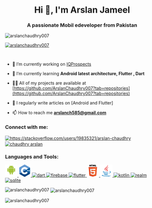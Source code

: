 <h1 align="center">Hi 👋, I'm Arslan Jameel</h1>
<h3 align="center">A passionate Mobil edeveloper from Pakistan</h3>

<p align="left"> <img src="https://komarev.com/ghpvc/?username=arslanchaudhry007&label=Profile%20views&color=0e75b6&style=flat" alt="arslanchaudhry007" /> </p>

<p align="left"> <a href="https://github.com/ryo-ma/github-profile-trophy"><img src="https://github-profile-trophy.vercel.app/?username=arslanchaudhry007" alt="arslanchaudhry007" /></a> </p>

<p align="left"> <a href="https://twitter.com/" target="blank"><img src="https://img.shields.io/twitter/follow/?logo=twitter&style=for-the-badge" alt="" /></a> </p>

- 🔭 I’m currently working on [IQProspects](https://play.google.com/store/apps/details?id=com.quest.iqmobile&hl=en)

- 🌱 I’m currently learning **Android latest architecture, Flutter , Dart**

- 👨‍💻 All of my projects are available at [https://github.com/ArslanChaudhry007?tab=repositories](https://github.com/ArslanChaudhry007?tab=repositories)

- 📝 I regularly write articles on [Android and Flutter]

- 📫 How to reach me **arslanch585@gmail.com**

<h3 align="left">Connect with me:</h3>
<p align="left">
<a href="https://stackoverflow.com/users/https://stackoverflow.com/users/19835321/arslan-chaudhry" target="blank"><img align="center" src="https://raw.githubusercontent.com/rahuldkjain/github-profile-readme-generator/master/src/images/icons/Social/stack-overflow.svg" alt="https://stackoverflow.com/users/19835321/arslan-chaudhry" height="30" width="40" /></a>
<a href="https://fb.com/chaudhry arslan" target="blank"><img align="center" src="https://raw.githubusercontent.com/rahuldkjain/github-profile-readme-generator/master/src/images/icons/Social/facebook.svg" alt="chaudhry arslan" height="30" width="40" /></a>
</p>

<h3 align="left">Languages and Tools:</h3>
<p align="left"> <a href="https://developer.android.com" target="_blank" rel="noreferrer"> <img src="https://raw.githubusercontent.com/devicons/devicon/master/icons/android/android-original-wordmark.svg" alt="android" width="40" height="40"/> </a> <a href="https://www.w3schools.com/cpp/" target="_blank" rel="noreferrer"> <img src="https://raw.githubusercontent.com/devicons/devicon/master/icons/cplusplus/cplusplus-original.svg" alt="cplusplus" width="40" height="40"/> </a> <a href="https://dart.dev" target="_blank" rel="noreferrer"> <img src="https://www.vectorlogo.zone/logos/dartlang/dartlang-icon.svg" alt="dart" width="40" height="40"/> </a> <a href="https://firebase.google.com/" target="_blank" rel="noreferrer"> <img src="https://www.vectorlogo.zone/logos/firebase/firebase-icon.svg" alt="firebase" width="40" height="40"/> </a> <a href="https://flutter.dev" target="_blank" rel="noreferrer"> <img src="https://www.vectorlogo.zone/logos/flutterio/flutterio-icon.svg" alt="flutter" width="40" height="40"/> </a> <a href="https://www.w3.org/html/" target="_blank" rel="noreferrer"> <img src="https://raw.githubusercontent.com/devicons/devicon/master/icons/html5/html5-original-wordmark.svg" alt="html5" width="40" height="40"/> </a> <a href="https://www.java.com" target="_blank" rel="noreferrer"> <img src="https://raw.githubusercontent.com/devicons/devicon/master/icons/java/java-original.svg" alt="java" width="40" height="40"/> </a> <a href="https://kotlinlang.org" target="_blank" rel="noreferrer"> <img src="https://www.vectorlogo.zone/logos/kotlinlang/kotlinlang-icon.svg" alt="kotlin" width="40" height="40"/> </a> <a href="https://realm.io/" target="_blank" rel="noreferrer"> <img src="https://raw.githubusercontent.com/bestofjs/bestofjs-webui/8665e8c267a0215f3159df28b33c365198101df5/public/logos/realm.svg" alt="realm" width="40" height="40"/> </a> <a href="https://www.sqlite.org/" target="_blank" rel="noreferrer"> <img src="https://www.vectorlogo.zone/logos/sqlite/sqlite-icon.svg" alt="sqlite" width="40" height="40"/> </a> </p>

<p><img align="left" src="https://github-readme-stats.vercel.app/api/top-langs?username=arslanchaudhry007&show_icons=true&locale=en&layout=compact" alt="arslanchaudhry007" /></p>

<p>&nbsp;<img align="center" src="https://github-readme-stats.vercel.app/api?username=arslanchaudhry007&show_icons=true&locale=en" alt="arslanchaudhry007" /></p>

<p><img align="center" src="https://github-readme-streak-stats.herokuapp.com/?user=arslanchaudhry007&" alt="arslanchaudhry007" /></p>
